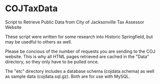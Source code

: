 # COJTaxData
Script to Retrieve Public Data from City of Jacksonville Tax Assessor Website

These script were written for some research into Historic Springfield, but may be usedful to others as well.

Please be concious of the number of requests you are sending to the COJ website. This is why all HTML pages retrieved are cached in the "Data" directory, so they only have to be pulled once.

The "etc" directory includes a database schema (cojdata.schema) as well as sample data (cojdata.sql.gz). Both are for use with MySQL.
